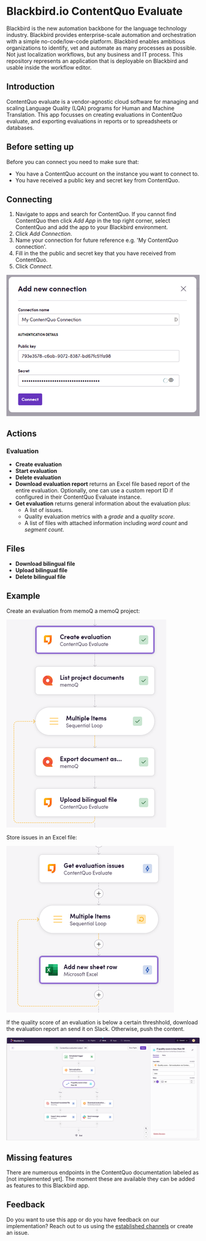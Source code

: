 # Blackbird.io ContentQuo Evaluate

Blackbird is the new automation backbone for the language technology industry. Blackbird provides enterprise-scale automation and orchestration with a simple no-code/low-code platform. Blackbird enables ambitious organizations to identify, vet and automate as many processes as possible. Not just localization workflows, but any business and IT process. This repository represents an application that is deployable on Blackbird and usable inside the workflow editor.

## Introduction

<!-- begin docs -->

ContentQuo evaluate is a vendor-agnostic cloud software for managing and scaling Language Quality (LQA) programs for Human and Machine Translation. This app focusses on creating evaluations in ContentQuo evaluate, and exporting evaluations in reports or to spreadsheets or databases.

## Before setting up

Before you can connect you need to make sure that:

- You have a ContentQuo account on the instance you want to connect to.
- You have received a public key and secret key from ContentQuo.

## Connecting

1. Navigate to apps and search for ContentQuo. If you cannot find ContentQuo then click _Add App_ in the top right corner, select ContentQuo and add the app to your Blackbird environment.
2. Click _Add Connection_.
3. Name your connection for future reference e.g. 'My ContentQuo connection'.
4. Fill in the the public and secret key that you have received from ContentQuo.
5. Click _Connect_.

![1705419776657](image/README/1705419776657.png)

## Actions

### Evaluation

- **Create evaluation**
- **Start evaluation**
- **Delete evaluation**
- **Download evaluation report** returns an Excel file based report of the entire evaluation. Optionally, one can use a custom report ID if configured in their ContentQuo Evaluate instance.
- **Get evaluation** returns general information about the evaluation plus:
  - A list of issues.
  - Quality evaluation metrics with a _grade_ and a _quality score_.
  - A list of files with attached information including _word count_ and _segment count_.

## Files

- **Download bilingual file**
- **Upload bilingual file**
- **Delete bilingual file**

## Example

Create an evaluation from memoQ a memoQ project:

![1705420501260](image/README/1705420501260.png)

Store issues in an Excel file:

![1705420538988](image/README/1705420538988.png)

If the quality score of an evaluation is below a certain threshhold, download the evaluation report an send it on Slack. Otherwise, push the content.

![1706109758396](image/README/1706109758396.png)

## Missing features

There are numerous endpoints in the ContentQuo documentation labeled as [not implemented yet]. The moment these are available they can be added as features to this Blackbird app.

## Feedback

Do you want to use this app or do you have feedback on our implementation? Reach out to us using the [established channels](https://www.blackbird.io/) or create an issue.

<!-- end docs -->

